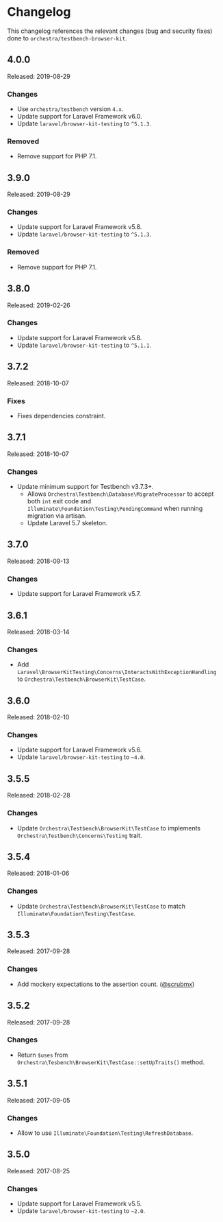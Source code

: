 # Changelog

This changelog references the relevant changes (bug and security fixes) done to `orchestra/testbench-browser-kit`.

## 4.0.0

Released: 2019-08-29

### Changes

* Use `orchestra/testbench` version `4.x`.
* Update support for Laravel Framework v6.0.
* Update `laravel/browser-kit-testing` to `^5.1.3`.

### Removed

* Remove support for PHP 7.1.

## 3.9.0

Released: 2019-08-29

### Changes

* Update support for Laravel Framework v5.8.
* Update `laravel/browser-kit-testing` to `^5.1.3`.

### Removed

* Remove support for PHP 7.1.

## 3.8.0

Released: 2019-02-26

### Changes

* Update support for Laravel Framework v5.8.
* Update `laravel/browser-kit-testing` to `^5.1.1`.

## 3.7.2

Released: 2018-10-07

### Fixes

* Fixes dependencies constraint.

## 3.7.1

Released: 2018-10-07

### Changes

* Update minimum support for Testbench v3.7.3+.
    - Allows `Orchestra\Testbench\Database\MigrateProcessor` to accept both `int` exit code and `Illuminate\Foundation\Testing\PendingCommand` when running migration via artisan.
    - Update Laravel 5.7 skeleton.

## 3.7.0

Released: 2018-09-13

### Changes

* Update support for Laravel Framework v5.7.

## 3.6.1

Released: 2018-03-14

### Changes

* Add `Laravel\BrowserKitTesting\Concerns\InteractsWithExceptionHandling` to `Orchestra\Testbench\BrowserKit\TestCase`.

## 3.6.0

Released: 2018-02-10

### Changes

* Update support for Laravel Framework v5.6.
* Update `laravel/browser-kit-testing` to `~4.0`.

## 3.5.5

Released: 2018-02-28

### Changes

* Update `Orchestra\Testbench\BrowserKit\TestCase` to implements `Orchestra\Testbench\Concerns\Testing` trait.

## 3.5.4

Released: 2018-01-06

### Changes

* Update `Orchestra\Testbench\BrowserKit\TestCase` to match `Illuminate\Foundation\Testing\TestCase`.

## 3.5.3

Released: 2017-09-28

### Changes

* Add mockery expectations to the assertion count. ([@scrubmx](https://github.com/scrubmx))

## 3.5.2

Released: 2017-09-28

### Changes

* Return `$uses` from `Orchestra\Tesbench\BrowserKit\TestCase::setUpTraits()` method.

## 3.5.1

Released: 2017-09-05

### Changes

* Allow to use `Illuminate\Foundation\Testing\RefreshDatabase`.

## 3.5.0

Released: 2017-08-25

### Changes

* Update support for Laravel Framework v5.5.
* Update `laravel/browser-kit-testing` to `~2.0`.
